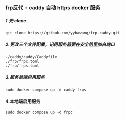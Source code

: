 ### frp反代 + caddy 自动 https docker 服务

##### 1.先 clone
`git clone https://github.com/yybawang/frp-caddy.git`
##### 2.更改三个文件配置，记得服务器要在安全组里加白端口
```shell
./caddy/caddy/Caddyfile
./frp/frpc.toml
./frp/frps.toml
```
##### 3.服务器端启用服务
`sudo docker compose up -d caddy frps`

#### 4.本地端启用服务
`sudo docker compose up -d frpc`
